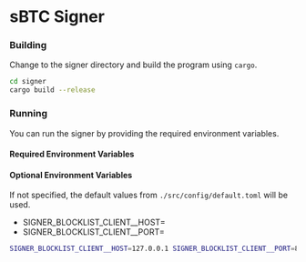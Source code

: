 # sBTC Signer

### Building
Change to the signer directory and build the program using `cargo`.

   ```bash
   cd signer
   cargo build --release
   ```
### Running
You can run the signer by providing the required environment variables.

#### Required Environment Variables


#### Optional Environment Variables
If not specified, the default values from `./src/config/default.toml` will be used.
- SIGNER_BLOCKLIST_CLIENT__HOST=<server-hostname-or-ip>
- SIGNER_BLOCKLIST_CLIENT__PORT=<server-port>

```bash
SIGNER_BLOCKLIST_CLIENT__HOST=127.0.0.1 SIGNER_BLOCKLIST_CLIENT__PORT=8080  ../target/release/signer 
```
